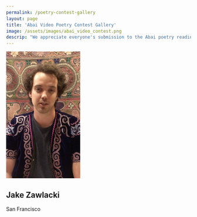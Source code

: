 ```yaml
---
permalink: /poetry-contest-gallery
layout: page
title: 'Abai Video Poetry Contest Gallery'
image: /assets/images/abai_video_contest.png
descrip: "We appreciate everyone's submission to the Abai poetry reading video contest."
---
```


<div class="grid">
  <div class="grid-sizer"></div>
  <div class="grid-item">
  <div class="card" style="width: 36rem;">
      <a href="/assets/videos/Jake-Abai-Reading-Vertical.mp4"> <img class="card-img-top" width="35%" height="auto" src="/assets/images/video-contest/jake_.png" alt="Card image cap"></a>
  <div class="card-body">
    <h2 class="card-title" id="jake_zawlacki">Jake Zawlacki</h2>
    <p class="card-text">San Francisco</p>
   <!--<a href="/assets/videos/Jake-Abai-Reading-Vertical.mp4" class="btn btn-primary text-white">Watch</a>-->
  </div>
</div>
</div> 
